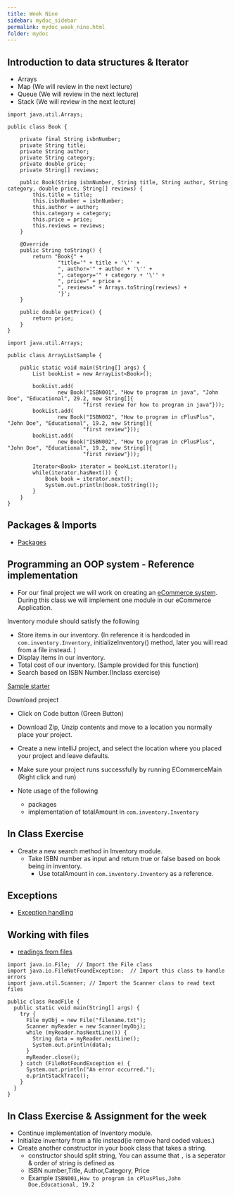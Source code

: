 ```yaml
---
title: Week Nine
sidebar: mydoc_sidebar
permalink: mydoc_week_nine.html
folder: mydoc
---
```


## Introduction to data structures & Iterator

* Arrays
* Map (We will review in the next lecture)
* Queue (We will review in the next lecture)
* Stack (We will review in the next lecture)

```
import java.util.Arrays;

public class Book {

    private final String isbnNumber;
    private String title;
    private String author;
    private String category;
    private double price;
    private String[] reviews;

    public Book(String isbnNumber, String title, String author, String category, double price, String[] reviews) {
        this.title = title;
        this.isbnNumber = isbnNumber;
        this.author = author;
        this.category = category;
        this.price = price;
        this.reviews = reviews;
    }

    @Override
    public String toString() {
        return "Book{" +
                "title='" + title + '\'' +
                ", author='" + author + '\'' +
                ", category='" + category + '\'' +
                ", price=" + price +
                ", reviews=" + Arrays.toString(reviews) +
                '}';
    }

    public double getPrice() {
        return price;
    }
}
```

```
import java.util.Arrays;

public class ArrayListSample {

    public static void main(String[] args) {
        List bookList = new ArrayList<Book>();

        bookList.add(
                new Book("ISBN001", "How to program in java", "John Doe", "Educational", 29.2, new String[]{
                        "first review for how to program in java"}));
        bookList.add(
                new Book("ISBN002", "How to program in cPlusPlus", "John Doe", "Educational", 19.2, new String[]{
                        "first review"}));
        bookList.add(
                new Book("ISBN002", "How to program in cPlusPlus", "John Doe", "Educational", 19.2, new String[]{
                        "first review"}));

        Iterator<Book> iterator = bookList.iterator();
        while(iterator.hasNext()) {
            Book book = iterator.next();
            System.out.println(book.toString());
        }
    }
}
```

## Packages & Imports
* [Packages](https://www.w3schools.com/java/java_packages.asp)


## Programming an OOP system - Reference implementation

* For our final project we will work on creating an [eCommerce system](https://rambethina.github.io/java/mydoc_week_eight.html#final-project-more-details-will-be-added-later-this-section-is-more-of-a-helper-to-think-through-object-oriented-programming). During this class we will implement one
module in our eCommerce Application.

Inventory module should satisfy the following
* Store items in our inventory. (In reference it is hardcoded in `com.inventory.Inventory`, initializeInventory() method, later you will read from a file instead. )
* Display items in our inventory.
* Total cost of our inventory. (Sample provided for this function)
* Search based on ISBN Number.(Inclass exercise)

[Sample starter](https://github.com/rambethina/ECommerceInventoryModule)

Download project
* Click on Code button (Green Button)
* Download Zip, Unzip contents and move to a location you normally place your project.

* Create a new intelliJ project, and select the location where you placed your project and leave defaults.
* Make sure your project runs successfully by running ECommerceMain (Right click and run)

* Note usage of the following
    * packages
    * implementation of totalAmount in `com.inventory.Inventory`

## In Class Exercise

* Create a new search method in Inventory module.
    * Take ISBN number as input and return true or false based on book being in inventory.
        * Use totalAmount in `com.inventory.Inventory` as a reference.

## Exceptions
* [Exception handling](https://www.w3schools.com/java/java_try_catch.asp)

## Working with files

* [readings from files](https://www.w3schools.com/java/java_files_read.asp)

```
import java.io.File;  // Import the File class
import java.io.FileNotFoundException;  // Import this class to handle errors
import java.util.Scanner; // Import the Scanner class to read text files

public class ReadFile {
  public static void main(String[] args) {
    try {
      File myObj = new File("filename.txt");
      Scanner myReader = new Scanner(myObj);
      while (myReader.hasNextLine()) {
        String data = myReader.nextLine();
        System.out.println(data);
      }
      myReader.close();
    } catch (FileNotFoundException e) {
      System.out.println("An error occurred.");
      e.printStackTrace();
    }
  }
}
```

## In Class Exercise & Assignment for the week

* Continue implementation of Inventory module.
* Initialize inventory from a file instead(ie remove hard coded values.)
* Create another constructor in your book class that takes a string.
    * constructor should split string, You can assume that `,` is a seperator & order of string is defined as
    * ISBN number,Title, Author,Category, Price
    * Example `ISBN001,How to program in cPlusPlus,John Doe,Educational, 19.2`


